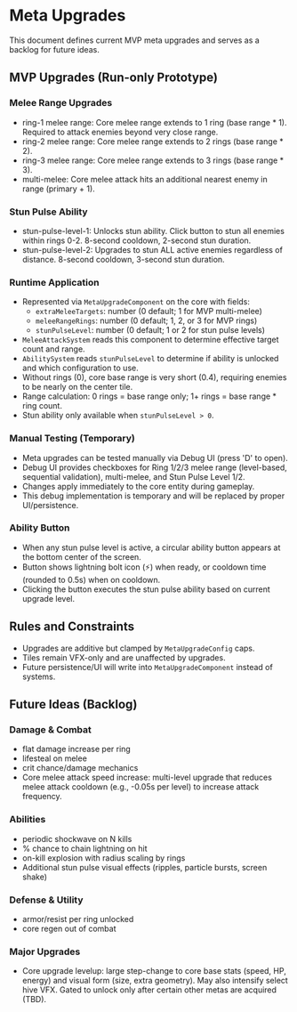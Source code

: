 # Meta Upgrades

This document defines current MVP meta upgrades and serves as a backlog for future ideas.

## MVP Upgrades (Run-only Prototype)

### Melee Range Upgrades
- ring-1 melee range: Core melee range extends to 1 ring (base range * 1). Required to attack enemies beyond very close range.
- ring-2 melee range: Core melee range extends to 2 rings (base range * 2).
- ring-3 melee range: Core melee range extends to 3 rings (base range * 3).
- multi-melee: Core melee attack hits an additional nearest enemy in range (primary + 1).

### Stun Pulse Ability
- stun-pulse-level-1: Unlocks stun ability. Click button to stun all enemies within rings 0-2. 8-second cooldown, 2-second stun duration.
- stun-pulse-level-2: Upgrades to stun ALL active enemies regardless of distance. 8-second cooldown, 3-second stun duration.

### Runtime Application
- Represented via `MetaUpgradeComponent` on the core with fields:
  - `extraMeleeTargets`: number (0 default; 1 for MVP multi-melee)
  - `meleeRangeRings`: number (0 default; 1, 2, or 3 for MVP rings)
  - `stunPulseLevel`: number (0 default; 1 or 2 for stun pulse levels)
- `MeleeAttackSystem` reads this component to determine effective target count and range.
- `AbilitySystem` reads `stunPulseLevel` to determine if ability is unlocked and which configuration to use.
- Without rings (0), core base range is very short (0.4), requiring enemies to be nearly on the center tile.
- Range calculation: 0 rings = base range only; 1+ rings = base range * ring count.
- Stun ability only available when `stunPulseLevel > 0`.

### Manual Testing (Temporary)
- Meta upgrades can be tested manually via Debug UI (press 'D' to open).
- Debug UI provides checkboxes for Ring 1/2/3 melee range (level-based, sequential validation), multi-melee, and Stun Pulse Level 1/2.
- Changes apply immediately to the core entity during gameplay.
- This debug implementation is temporary and will be replaced by proper UI/persistence.

### Ability Button
- When any stun pulse level is active, a circular ability button appears at the bottom center of the screen.
- Button shows lightning bolt icon (⚡) when ready, or cooldown time (rounded to 0.5s) when on cooldown.
- Clicking the button executes the stun pulse ability based on current upgrade level.

## Rules and Constraints
- Upgrades are additive but clamped by `MetaUpgradeConfig` caps.
- Tiles remain VFX-only and are unaffected by upgrades.
- Future persistence/UI will write into `MetaUpgradeComponent` instead of systems.

## Future Ideas (Backlog)

### Damage & Combat
- flat damage increase per ring
- lifesteal on melee
- crit chance/damage mechanics
- Core melee attack speed increase: multi-level upgrade that reduces melee attack cooldown (e.g., -0.05s per level) to increase attack frequency.

### Abilities
- periodic shockwave on N kills
- % chance to chain lightning on hit
- on-kill explosion with radius scaling by rings
- Additional stun pulse visual effects (ripples, particle bursts, screen shake)

### Defense & Utility
- armor/resist per ring unlocked
- core regen out of combat

### Major Upgrades
- Core upgrade levelup: large step-change to core base stats (speed, HP, energy) and visual form (size, extra geometry). May also intensify select hive VFX. Gated to unlock only after certain other metas are acquired (TBD).
